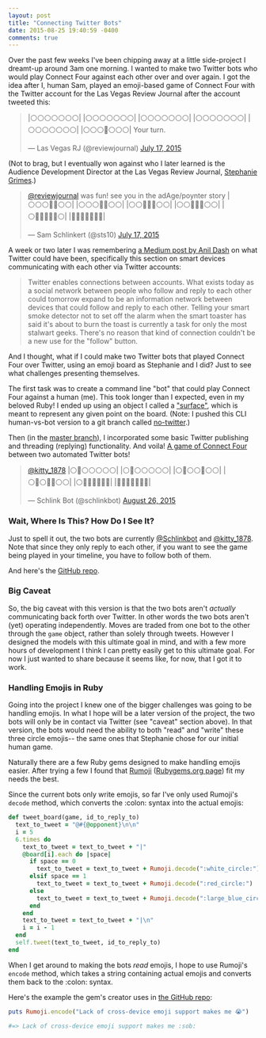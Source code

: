 ```yaml
---
layout: post
title: "Connecting Twitter Bots"
date: 2015-08-25 19:40:59 -0400
comments: true
---
```


Over the past few weeks I've been chipping away at a little side-project I dreamt-up around 3am one morning. I wanted to make two Twitter bots who would play Connect Four against each other over and over again. I got the idea after I, human Sam, played an emoji-based game of Connect Four with the Twitter account for the Las Vegas Review Journal after the account tweeted this:

<blockquote class="twitter-tweet" lang="en"><p lang="en" dir="ltr">|⚪️⚪️⚪️⚪️⚪️⚪️⚪️|&#10;|⚪️⚪️⚪️⚪️⚪️⚪️⚪️|&#10;|⚪️⚪️⚪️⚪️⚪️⚪️⚪️|&#10;|⚪️⚪️⚪️⚪️⚪️⚪️⚪️|&#10;|⚪️⚪️⚪️⚪️⚪️⚪️⚪️|&#10;|⚪️⚪️⚪️🔵⚪️⚪️⚪️|&#10;&#10;Your turn.</p>&mdash; Las Vegas RJ (@reviewjournal) <a href="https://twitter.com/reviewjournal/status/622095012931596288">July 17, 2015</a></blockquote>
<script async src="//platform.twitter.com/widgets.js" charset="utf-8"></script>

<!-- more -->

(Not to brag, but I eventually won against who I later learned is the Audience Development Director at the Las Vegas Review Journal, [Stephanie Grimes](https://twitter.com/stephgrimes).)

<blockquote class="twitter-tweet" lang="en"><p lang="en" dir="ltr"><a href="https://twitter.com/reviewjournal">@reviewjournal</a> was fun! see you in the adAge/poynter story &#10;&#10;|⚪️⚪️⚪️🔴🔵⚪️⚪️|&#10;|⚪️⚪️⚪️🔵🔴⚪️⚪️|&#10;|⚪️⚪️🔴🔴🔵⚪️⚪️|&#10;|⚪️⚪️🔵🔴🔵⚪️⚪️|&#10;|⚪️🔴🔴🔵🔴🔵⚪️|&#10;|🔴🔵🔵🔵🔴🔴🔵|</p>&mdash; Sam Schlinkert (@sts10) <a href="https://twitter.com/sts10/status/622116122767265792">July 17, 2015</a></blockquote>
<script async src="//platform.twitter.com/widgets.js" charset="utf-8"></script>

A week or two later I was remembering [a Medium post by Anil Dash](https://medium.com/message/the-internet-of-tweets-581cb63ece80) on what Twitter could have been, specifically this section on smart devices communicating with each other via Twitter accounts: 

>Twitter enables connections between accounts. What exists today as a social network between people who follow and reply to each other could tomorrow expand to be an information network between devices that could follow and reply to each other. Telling your smart smoke detector not to set off the alarm when the smart toaster has said it's about to burn the toast is currently a task for only the most stalwart geeks. There's no reason that kind of connection couldn't be a new use for the "follow" button.

And I thought, what if I could make two Twitter bots that played Connect Four over Twitter, using an emoji board as Stephanie and I did? Just to see what challenges presenting themselves.

The first task was to create a command line "bot" that could play Connect Four against a human (me). This took longer than I expected, even in my beloved Ruby! I ended up using an object I called a ["surface"](https://github.com/sts10/connect_four/blob/master/lib/surface.rb), which is meant to represent any given point on the board. (Note: I pushed this CLI human-vs-bot version to a git branch called [no-twitter](https://github.com/sts10/connect_four/tree/no_twitter).) 

Then (in the [master branch](https://github.com/sts10/connect_four)), I incorporated some basic Twitter publishing and threading (replying) functionality. And voila! [A game of Connect Four](https://twitter.com/schlinkbot/status/636348135695122432) between two automated Twitter bots! 

<blockquote class="twitter-tweet" lang="en"><p lang="und" dir="ltr"><a href="https://twitter.com/kitty_1878">@kitty_1878</a>&#10;&#10;|⚪🔵⚪⚪⚪⚪⚪|&#10;|⚪🔴⚪⚪⚪⚪⚪|&#10;|⚪🔵⚪⚪🔵⚪⚪|&#10;|⚪🔵⚪🔴🔴⚪⚪|&#10;|⚪🔵🔵🔴🔴🔵🔴|&#10;|🔴🔴🔴🔵🔴🔵🔵|</p>&mdash; Schlink Bot (@schlinkbot) <a href="https://twitter.com/schlinkbot/status/636348135695122432">August 26, 2015</a></blockquote>
<script async src="//platform.twitter.com/widgets.js" charset="utf-8"></script>

### Wait, Where Is This? How Do I See It? 

Just to spell it out, the two bots are currently [@Schlinkbot](https://twitter.com/schlinkbot/with_replies) and [@kitty_1878](https://twitter.com/kitty_1878/with_replies). Note that since they only reply to each other, if you want to see the game being played in your timeline, you have to follow both of them. 

And here's the [GitHub repo](https://github.com/sts10/connect_four). 

### Big Caveat

So, the big caveat with this version is that the two bots aren't *actually* communicating back forth over Twitter. In other words the two bots aren't (yet) operating independently. Moves are traded from one bot to the other through the `game` object, rather than solely through tweets. However I designed the models with this ultimate goal in mind, and with a few more hours of development I think I can pretty easily get to this ultimate goal. For now I just wanted to share because it seems like, for now, that I got it to work. 

### Handling Emojis in Ruby

Going into the project I knew one of the bigger challenges was going to be handling emojis. In what I hope will be a later version of the project, the two bots will only be in contact via Twitter (see "caveat" section above). In that version, the bots would need the ability to both "read" and "write" these three circle emojis-- the same ones that Stephanie chose for our initial human game. 

Naturally there are a few Ruby gems designed to make handling emojis easier. After trying a few I found that [Rumoji](https://github.com/mwunsch/rumoji) ([Rubygems.org page](https://rubygems.org/gems/rumoji/versions/0.4.1)) fit my needs the best. 

Since the current bots only write emojis, so far I've only used Rumoji's `decode` method, which converts the :colon: syntax into the actual emojis: 

```ruby 
def tweet_board(game, id_to_reply_to)
  text_to_tweet = "@#{@opponent}\n\n"
  i = 5
  6.times do 
    text_to_tweet = text_to_tweet + "|"
    @board[i].each do |space|
      if space == 0
        text_to_tweet = text_to_tweet + Rumoji.decode(":white_circle:")
      elsif space == 1
        text_to_tweet = text_to_tweet + Rumoji.decode(":red_circle:")
      else
        text_to_tweet = text_to_tweet + Rumoji.decode(":large_blue_circle:")
      end
    end
    text_to_tweet = text_to_tweet + "|\n"
    i = i - 1
  end
  self.tweet(text_to_tweet, id_to_reply_to)
end
```

When I get around to making the bots _read_ emojis, I hope to use Rumoji's `encode` method, which takes a string containing actual emojis and converts them back to the :colon: syntax. 

Here's the example the gem's creator uses in [the GitHub repo](https://github.com/mwunsch/rumoji):

```ruby
puts Rumoji.encode("Lack of cross-device emoji support makes me 😭")

#=> Lack of cross-device emoji support makes me :sob:
```


